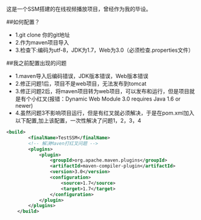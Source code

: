 这是一个SSM搭建的在线视频播放项目，曾经作为我的毕设。

##如何配置？

* 1.git clone 你的git地址
* 2.作为maven项目导入
* 3.检查下:编码为utf-8，JDK为1.7，Web为3.0（必须检查.properties文件）

##我之前配置出现的问题

* 1.maven导入后编码错误，JDK版本错误，Web版本错误
* 2.修正问题1后，项目不是web项目，无法发布到tomcat
* 3.修正问题2后，将maven项目转为web项目，可以发布和运行，但是项目就是有个小红叉(报错：Dynamic Web Module 3.0 requires Java 1.6 or newer)
* 4.虽然问题3不影响项目运行，但是有红叉就必须解决，于是在pom.xml加入以下配置,加上该配置，一次性解决了问题1，2，3，4

```xml
<build>
		<finalName>TestSSM</finalName>
		<!-- 解决Maven打红叉问题 -->
		<plugins>
			<plugin>
				<groupId>org.apache.maven.plugins</groupId>
				<artifactId>maven-compiler-plugin</artifactId>
				<version>3.0</version>
				<configuration>
					<source>1.7</source>
					<target>1.7</target>
				</configuration>
			</plugin>
		</plugins>
	</build>
```
